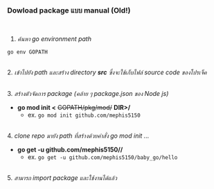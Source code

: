 ### Dowload package แบบ manual (Old!)

&nbsp;
1. *ค้นหา go environment path*
```
go env GOPATH
```

&nbsp;\
2. *เข้าไปยัง path และสร้าง directory __src__ ซึ่งจะใช้เก็บไฟล์ source code ของโปรเจ็ค*

&nbsp;\
3. *สร้างตัวจัดการ package (คล้าย ๆ package.json ของ Node js)*
  - **go mod init <** ~~GOPATH/pkg/mod/~~ **DIR>/<sub DIR/>**
    - ex. `go mod init github.com/mephis5150`

&nbsp;\
4. *clone repo มายัง path ที่สร้างด้วยคำสั่ง go mod init ...*
  - **go get -u github.com/mephis5150/<repo/>/<package/>**
    - ex. `go get -u github.com/mephis5150/baby_go/hello`

&nbsp;\
5. *สามารถ import package และใช้งานได้แล้ว*
